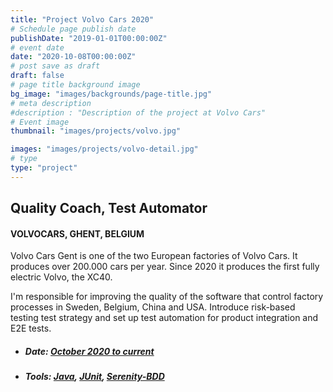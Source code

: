 ```yaml
---
title: "Project Volvo Cars 2020"
# Schedule page publish date
publishDate: "2019-01-01T00:00:00Z"
# event date
date: "2020-10-08T00:00:00Z"
# post save as draft
draft: false
# page title background image
bg_image: "images/backgrounds/page-title.jpg"
# meta description
#description : "Description of the project at Volvo Cars"
# Event image
thumbnail: "images/projects/volvo.jpg"

images: "images/projects/volvo-detail.jpg"
# type
type: "project"
---
```



## Quality Coach, Test Automator

#### VOLVOCARS, GHENT, BELGIUM

Volvo Cars Gent is one of the two European factories of Volvo Cars. It produces over 200.000 cars per year. Since 2020 it produces the first fully electric Volvo, the XC40.

I'm responsible for improving the quality of the software that control factory processes in Sweden, Belgium, China and USA. Introduce risk-based testing test strategy and set up test automation for product integration and E2E tests.

*   ##### Date: [October 2020 to current](https://www.volvocargent.be/)

*   ##### Tools: [Java](https://www.java.com), [JUnit](https://junit.org/junit5/), [Serenity-BDD](http://www.thucydides.info/)
